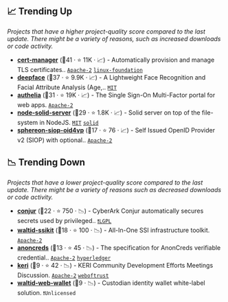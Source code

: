 ## 📈 Trending Up

_Projects that have a higher project-quality score compared to the last update. There might be a variety of reasons, such as increased downloads or code activity._

- <b><a href="https://github.com/cert-manager/cert-manager">cert-manager</a></b> (🥇41 ·  ⭐ 11K · 📈) - Automatically provision and manage TLS certificates.. <code><a href="http://bit.ly/3nYMfla">Apache-2</a></code> <a href="https://www.linuxfoundation.org/"><code>linux-foundation</code></a>
- <b><a href="https://github.com/serengil/deepface">deepface</a></b> (🥇37 ·  ⭐ 9.9K · 📈) - A Lightweight Face Recognition and Facial Attribute Analysis (Age,.. <code><a href="http://bit.ly/34MBwT8">MIT</a></code>
- <b><a href="https://github.com/authelia/authelia">authelia</a></b> (🥈31 ·  ⭐ 19K · 📈) - The Single Sign-On Multi-Factor portal for web apps. <code><a href="http://bit.ly/3nYMfla">Apache-2</a></code>
- <b><a href="https://github.com/nodeSolidServer/node-solid-server">node-solid-server</a></b> (🥇29 ·  ⭐ 1.8K · 📈) - Solid server on top of the file-system in NodeJS. <code><a href="http://bit.ly/34MBwT8">MIT</a></code> <a href="https://solidproject.org/"><code>solid</code></a>
- <b><a href="https://github.com/Sphereon-Opensource/SIOP-OID4VP">sphereon-siop-oid4vp</a></b> (🥇17 ·  ⭐ 76 · 📈) - Self Issued OpenID Provider v2 (SIOP) with optional.. <code><a href="http://bit.ly/3nYMfla">Apache-2</a></code>

## 📉 Trending Down

_Projects that have a lower project-quality score compared to the last update. There might be a variety of reasons such as decreased downloads or code activity._

- <b><a href="https://github.com/cyberark/conjur">conjur</a></b> (🥉22 ·  ⭐ 750 · 📉) - CyberArk Conjur automatically secures secrets used by privileged.. <code><a href="https://tldrlegal.com/search?q=LGPL">❗️LGPL</a></code>
- <b><a href="https://github.com/walt-id/waltid-ssikit">waltid-ssikit</a></b> (🥈18 ·  ⭐ 100 · 📉) - All-In-One SSI infrastructure toolkit. <code><a href="http://bit.ly/3nYMfla">Apache-2</a></code>
- <b><a href="https://github.com/hyperledger/anoncreds-spec">anoncreds</a></b> (🥈13 ·  ⭐ 45 · 📉) - The specification for AnonCreds verifiable credential.. <code><a href="http://bit.ly/3nYMfla">Apache-2</a></code> <a href="https://www.hyperledger.org/"><code>hyperledger</code></a>
- <b><a href="https://github.com/WebOfTrust/keri">keri</a></b> (🥉9 ·  ⭐ 42 · 📉) - KERI Community Development Efforts Meetings Discussion. <code><a href="http://bit.ly/3nYMfla">Apache-2</a></code> <a href="https://github.com/WebOfTrust"><code>weboftrust</code></a>
- <b><a href="https://github.com/walt-id/waltid-web-wallet">waltid-web-wallet</a></b> (🥉9 · 📉) - Custodian identity wallet white-label solution. <code>❗Unlicensed</code>

